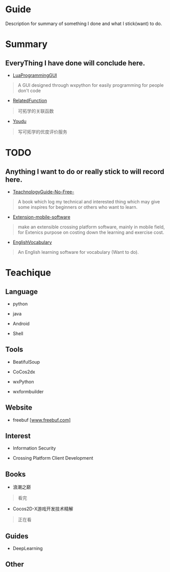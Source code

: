 # Guide
Description for summary of something I done and what I stick(want) to do.

# Summary
EveryThing I have done will conclude here.
----
- [LuaProgrammingGUI](https://github.com/jinzhuwuyan/LuaProgrammingGUI) 
> A GUI designed through wxpython for easily programming for people don't code

- [RelatedFunction](https://github.com/jinzhuwuyan/RelatedFunction)
> 可拓学的关联函数

- [Youdu](https://github.com/jinzhuwuyan/Youdu)
> 写可拓学的优度评价服务

# TODO
Anything I want to do or really stick to will record here.
---
- [TeachnologyGuide-No-Free-](https://github.com/jinzhuwuyan/TeachnologyGuide-No-Free-)
> A book which log my technical and interested thing which may give some inspires for beginners or others who want to learn.

- [Extension-mobile-software](https://github.com/jinzhuwuyan/Extension-mobile-software)
> make an extensible crossing platform software, mainly in mobile field, for Extenics purpose on costing down the learning and exercise cost.

- [EnglishVocabulary](https://github.com/jinzhuwuyan/EnglishVocabulary)
> An English learning software for vocabulary (Want to do).

# Teachique 
## Language
- python

- java

- Android

- Shell


## Tools
- BeatifulSoup

- CoCos2dx

- wxPython


- wxformbuilder


## Website
- freebuf
[www.freebuf.com]

## Interest
- Information Security


- Crossing Platform Client Development

## Books
- 浪潮之巅
> 看完

- Cocos2D-X游戏开发技术精解
> 正在看


## Guides
- DeepLearning

## Other
